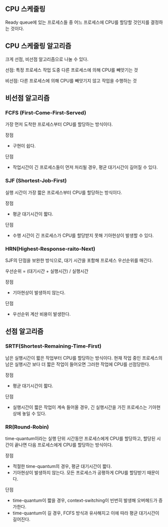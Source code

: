 ## CPU 스케줄링

Ready queue에 있는 프로세스들 중 어느 프로세스에 CPU를 할당할 것인지를 결정하는 것이다.

## CPU 스케줄링 알고리즘

크게 선점, 비선점 알고리즘으로 나눌 수 있다.

선점: 특정 프로세스 작업 도중 다른 프로세스에 의해 CPU를 빼앗기는 것

비선점: 다른 프로세스에 의해 CPU를 빼앗기지 않고 작업을 수행하는 것

## 비선점 알고리즘

### FCFS (First-Come-First-Served)

가장 먼저 도착한 프로세스부터 CPU를 할당하는 방식이다.

장점

- 구현이 쉽다.

단점

- 작업시간이 긴 프로세스들이 먼저 처리될 경우, 평균 대기시간이 길어질 수 있다.

### SJF (Shortest-Job-First)

실행 시간이 가장 짧은 프로세스부터 CPU를 할당하는 방식이다.

장점

- 평균 대기시간이 짧다.

단점

- 수행 시간이 긴 프로세스가 CPU를 할당받지 못해 기아현상이 발생할 수 있다.

### HRN(Highest-Response-raito-Next)

SJF의 단점을 보완한 방식으로, 대기 시간을 포함해 프로세스 우선순위를 매긴다.

우선순위 = (대기시간 + 실행시간) / 실행시간

장점

- 기아현상이 발생하지 않는다.

단점

- 우선순위 계산 비용이 발생한다.

## 선점 알고리즘

### SRTF(Shortest-Remaining-Time-First)

남은 실행시간이 짧은 작업부터 CPU를 할당하는 방식이다.
현재 작업 중인 프로세스의 남은 실행시간 보다 더 짧은 작업이 들어오면 그러한 작업에 CPU를 선점당한다.

장점

- 평균 대기시간이 짧다.

단점

- 실행시간이 짧은 작업이 계속 들어올 경우, 긴 실행시간을 가진 프로세스는 기아현상에 놓일 수 있다.

### RR(Round-Robin)

time-quantum이라는 실행 단위 시간동안 프로세스에게 CPU를 할당하고, 할당된 시간이 끝나면 다음 프로세스에게 CPU를 할당하는 방식이다.

장점

- 적절한 time-quantum의 경우, 평균 대기시간이 짧다.
- 기아현상이 발생하지 않는다. 모든 프로세스가 공평하게 CPU를 할당받기 때문이다.

단점

- time-quantum이 짧을 경우, context-switching이 빈번히 발생해 오버헤드가 증가한다.
- time-quantum이 길 경우, FCFS 방식과 유사해지고 이에 따라 평균 대기시간이 길어진다.
